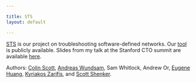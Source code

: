 ```yaml
---

title: STS
layout: default

---
```


[STS](http://www.eecs.berkeley.edu/~rcs/research/sts.pdf) is our project on troubleshooting software-defined networks.
Our [tool](http://ucb-sts.github.com/sts/) is publicly available.
Slides from my talk at the Stanford CTO summit
are available [here](http://www.eecs.berkeley.edu/~rcs/research/selectiverecall.pptx).

Authors: [Colin Scott](www.eecs.berkeley.edu/~rcs/), [Andreas
Wundsam](http://www1.icsi.berkeley.edu/~andi/), Sam Whitlock, Andrew Or, [Eugene
Huang](http://eugene.huang.org/),
[Kyriakos Zarifis](http://www1.icsi.berkeley.edu/~zarifis/), and [Scott Shenker](http://www.eecs.berkeley.edu/Faculty/Homepages/shenker.html).
